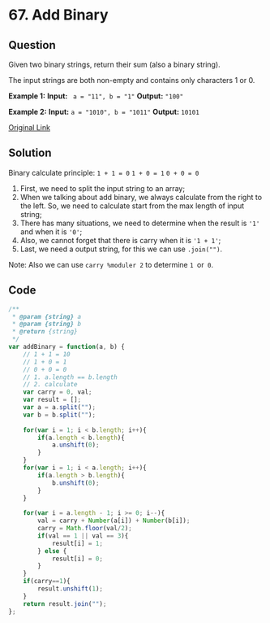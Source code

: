 
# 67. Add Binary

## Question
Given two binary strings, return their sum (also a binary string).

The input strings are both non-empty and contains only characters 1 or 0.

**Example 1:**
**Input:** ` a = "11", b = "1"`
**Output:** `"100"`

**Example 2:**
**Input:**  `a = "1010", b = "1011"`
**Output:** `10101`


[Original Link](https://leetcode.com/problems/add-binary/)


## Solution
Binary calculate principle:
`1 + 1 = 0`
`1 + 0 = 1`
`0 + 0 = 0`

1. First, we need to split the input string to an array;
2. When we talking about add binary, we always calculate from the right to the left. So, we need to calculate start from the max length of input string;
3. There has many situations, we need to determine when the result is `'1'` and when it is `'0'`;
4. Also, we cannot forget that there is carry when it is `'1 + 1'`;
5. Last, we need a output string, for this we can use `.join("")`.

Note: Also we can use `carry %moduler 2` to determine `1 `or` 0`.



## Code
```javascript
/**
 * @param {string} a
 * @param {string} b
 * @return {string}
 */
var addBinary = function(a, b) {
    // 1 + 1 = 10
    // 1 + 0 = 1
    // 0 + 0 = 0
    // 1. a.length == b.length
    // 2. calculate
    var carry = 0, val;
    var result = [];
    var a = a.split("");
    var b = b.split("");
    
    for(var i = 1; i < b.length; i++){
        if(a.length < b.length){
            a.unshift(0);
        }  
    }
    for(var i = 1; i < a.length; i++){
        if(a.length > b.length){
            b.unshift(0);
        }  
    }
    
    for(var i = a.length - 1; i >= 0; i--){
        val = carry + Number(a[i]) + Number(b[i]);
        carry = Math.floor(val/2);
        if(val == 1 || val == 3){
            result[i] = 1; 
        } else {
            result[i] = 0;
        }
    }
    if(carry==1){
        result.unshift(1);
    }
    return result.join("");
};
```